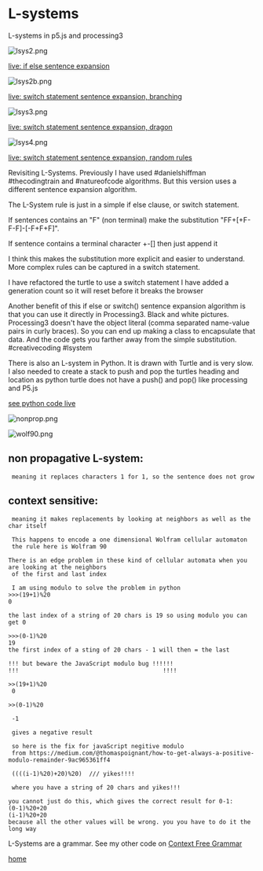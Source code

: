 # L-systems
L-systems in p5.js and processing3 

![lsys2.png](lsys2.png)

[live: if else sentence expansion](https://editor.p5js.org/greggelong/full/JCBNfEyMW)

![lsys2b.png](lsys2b.png)

[live: switch statement sentence expansion, branching](https://editor.p5js.org/greggelong/full/BOO0xB5yp)

![lsys3.png](lsys3.png)

[live: switch statement sentence expansion, dragon](https://editor.p5js.org/greggelong/full/KbinrqOT-)

![lsys4.png](lsys4.png)

[live: switch statement sentence expansion, random rules](https://editor.p5js.org/greggelong/full/1JsOaNZm6)




Revisiting L-Systems. Previously I have used #danielshiffman #thecodingtrain and #natureofcode algorithms. But this version uses a different sentence expansion algorithm.

 The L-System rule is just in a simple if else clause, or switch statement.
 
 If sentences contains an "F" (non terminal) make the substitution "FF+[+F-F-F]-[-F+F+F]".
 
 If sentence contains a terminal character +-[] then just append it
 
 I think this makes the substitution more explicit and easier to understand.
 More complex rules can be captured in a switch statement.

   I have refactored the turtle to use a switch statement
   I have added a generation count so it will reset before it breaks the browser

Another benefit of this if else or switch() sentence expansion algorithm is that you can use it directly in Processing3. Black and white pictures.
Processing3 doesn't have the object literal (comma separated name-value pairs in curly braces).
So you can end up making a class to encapsulate that data.  And the code gets you farther away from the simple substitution. #creativecoding #lsystem


There is also an L-system in Python. It is drawn with Turtle and is very slow.  I also needed to create a stack to push and pop the turtles heading and location as python turtle does not have a push() and pop() like processing and P5.js

[see python code live](https://trinket.io/python/eeedd06121)

![nonprop.png](nonprop.png)

![wolf90.png](wolf90.png)

## non propagative L-system:
     meaning it replaces characters 1 for 1, so the sentence does not grow
  
## context sensitive:
     meaning it makes replacements by looking at neighbors as well as the char itself
     
     This happens to encode a one dimensional Wolfram cellular automaton
     the rule here is Wolfram 90
    
    There is an edge problem in these kind of cellular automata when you are looking at the neighbors
     of the first and last index 
    
     I am using modulo to solve the problem in python
    >>>(19+1)%20
    0
    
    the last index of a string of 20 chars is 19 so using modulo you can get 0
    
    >>>(0-1)%20
    19
    the first index of a sting of 20 chars - 1 will then = the last
    
    !!! but beware the JavaScript modulo bug !!!!!!
    !!!                                         !!!!
    
    >>(19+1)%20
     0

    >>(0-1)%20

     -1
     
     gives a negative result
     
     so here is the fix for javaScript negitive modulo
     from https://medium.com/@thomaspoignant/how-to-get-always-a-positive-modulo-remainder-9ac965361ff4
     
     ((((i-1)%20)+20)%20)  /// yikes!!!!
     
     where you have a string of 20 chars and yikes!!!
    
    you cannot just do this, which gives the correct result for 0-1:
    (0-1)%20+20
    (i-1)%20+20
    because all the other values will be wrong. you you have to do it the long way
    
 

L-Systems are a grammar. See my other code on [Context Free Grammar](https://greggelong.github.io/context-free-grammar/)

[home](https://greggelong.github.io)



